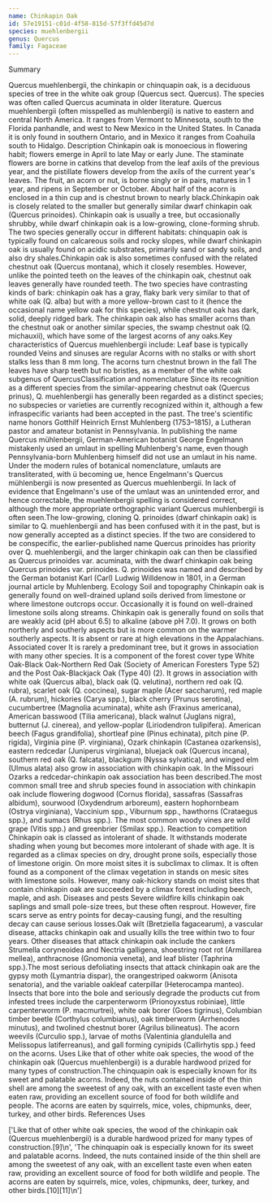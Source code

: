 ```yaml
---
name: Chinkapin Oak
id: 57e19151-c01d-4f58-815d-57f3ffd45d7d
species: muehlenbergii
genus: Quercus
family: Fagaceae
---
```

Summary



Quercus muehlenbergii, the chinkapin or chinquapin oak, is a deciduous species of tree in the white oak group (Quercus sect. Quercus). The species was often called Quercus acuminata in older literature. Quercus muehlenbergii (often misspelled as muhlenbergii) is native to eastern and central North America. It ranges from Vermont to Minnesota, south to the Florida panhandle, and west to New Mexico in the United States. In Canada it is only found in southern Ontario, and in Mexico it ranges from Coahuila south to Hidalgo.
Description
Chinkapin oak is monoecious in flowering habit; flowers emerge in April to late May or early June. The staminate flowers are borne in catkins that develop from the leaf axils of the previous year, and the pistillate flowers develop from the axils of the current year's leaves. The fruit, an acorn or nut, is borne singly or in pairs, matures in 1 year, and ripens in September or October. About half of the acorn is enclosed in a thin cup and is chestnut brown to nearly black.Chinkapin oak is closely related to the smaller but generally similar dwarf chinkapin oak (Quercus prinoides). Chinkapin oak is usually a tree, but occasionally shrubby, while dwarf chinkapin oak is a low-growing, clone-forming shrub. The two species generally occur in different habitats: chinquapin oak is typically found on calcareous soils and rocky slopes, while dwarf chinkapin oak is usually found on acidic substrates, primarily sand or sandy soils, and also dry shales.Chinkapin oak is also sometimes confused with the related chestnut oak (Quercus montana), which it closely resembles. However, unlike the pointed teeth on the leaves of the chinkapin oak, chestnut oak leaves generally have rounded teeth. The two species have contrasting kinds of bark: chinkapin oak has a gray, flaky bark very similar to that of white oak (Q. alba) but with a more yellow-brown cast to it (hence the occasional name yellow oak for this species), while chestnut oak has dark, solid, deeply ridged bark. The chinkapin oak also has smaller acorns than the chestnut oak or another similar species, the swamp chestnut oak (Q. michauxii), which have some of the largest acorns of any oaks.Key characteristics of Quercus muehlenbergii include:
Leaf base is typically rounded
Veins and sinuses are regular
Acorns with no stalks or with short stalks less than 8 mm long. The acorns turn chestnut brown in the fall
The leaves have sharp teeth but no bristles, as a member of the white oak subgenus of QuercusClassification and nomenclature
Since its recognition as a different species from the similar-appearing chestnut oak (Quercus prinus), Q. muehlenbergii has generally been regarded as a distinct species; no subspecies or varieties are currently recognized within it, although a few infraspecific variants had been accepted in the past.
The tree's scientific name honors Gotthilf Heinrich Ernst Muhlenberg (1753–1815), a Lutheran pastor and amateur botanist in Pennsylvania. In publishing the name Quercus mühlenbergii, German-American botanist George Engelmann mistakenly used an umlaut in spelling Muhlenberg's name, even though Pennsylvania-born Muhlenberg himself did not use an umlaut in his name. Under the modern rules of botanical nomenclature, umlauts are transliterated, with ü becoming ue, hence Engelmann's Quercus mühlenbergii is now presented as Quercus muehlenbergii. In lack of evidence that Engelmann's use of the umlaut was an unintended error, and hence correctable, the muehlenbergii spelling is considered correct, although the more appropriate orthographic variant Quercus muhlenbergii is often seen.The low-growing, cloning Q. prinoides (dwarf chinkapin oak) is similar to Q. muehlenbergii and has been confused with it in the past, but is now generally accepted as a distinct species. If the two are considered to be conspecific, the earlier-published name Quercus prinoides has priority over Q. muehlenbergii, and the larger chinkapin oak can then be classified as Quercus prinoides var. acuminata, with the dwarf chinkapin oak being Quercus prinoides var. prinoides. Q. prinoides was named and described by the German botanist Karl (Carl) Ludwig Willdenow in 1801, in a German journal article by Muhlenberg.
Ecology
Soil and topography
Chinkapin oak is generally found on well-drained upland soils derived from limestone or where limestone outcrops occur. Occasionally it is found on well-drained limestone soils along streams. Chinkapin oak is generally found on soils that are weakly acid (pH about 6.5) to alkaline (above pH 7.0). It grows on both northerly and southerly aspects but is more common on the warmer southerly aspects. It is absent or rare at high elevations in the Appalachians.
Associated cover
It is rarely a predominant tree, but it grows in association with many other species. It is a component of the forest cover type White Oak-Black Oak-Northern Red Oak (Society of American Foresters Type 52) and the Post Oak-Blackjack Oak (Type 40) (2).
It grows in association with white oak (Quercus alba), black oak (Q. velutina), northern red oak (Q. rubra), scarlet oak (Q. coccinea), sugar maple (Acer saccharum), red maple (A. rubrum), hickories (Carya spp.), black cherry (Prunus serotina), cucumbertree (Magnolia acuminata), white ash (Fraxinus americana), American basswood (Tilia americana), black walnut (Juglans nigra), butternut (J. cinerea), and yellow-poplar (Liriodendron tulipifera). American beech (Fagus grandifolia), shortleaf pine (Pinus echinata), pitch pine (P. rigida), Virginia pine (P. virginiana), Ozark chinkapin (Castanea ozarkensis), eastern redcedar (Juniperus virginiana), bluejack oak (Quercus incana), southern red oak (Q. falcata), blackgum (Nyssa sylvatica), and winged elm (Ulmus alata) also grow in association with chinkapin oak. In the Missouri Ozarks a redcedar-chinkapin oak association has been described.The most common small tree and shrub species found in association with chinkapin oak include flowering dogwood (Cornus florida), sassafras (Sassafras albidum), sourwood (Oxydendrum arboreum), eastern hophornbeam (Ostrya virginiana), Vaccinium spp., Viburnum spp., hawthorns (Crataegus spp.), and sumacs (Rhus spp.). The most common woody vines are wild grape (Vitis spp.) and greenbrier (Smilax spp.).
Reaction to competition
Chinkapin oak is classed as intolerant of shade. It withstands moderate shading when young but becomes more intolerant of shade with age. It is regarded as a climax species on dry, drought prone soils, especially those of limestone origin. On more moist sites it is subclimax to climax. It is often found as a component of the climax vegetation in stands on mesic sites with limestone soils. However, many oak-hickory stands on moist sites that contain chinkapin oak are succeeded by a climax forest including beech, maple, and ash.
Diseases and pests
Severe wildfire kills chinkapin oak saplings and small pole-size trees, but these often resprout. However, fire scars serve as entry points for decay-causing fungi, and the resulting decay can cause serious losses.Oak wilt (Bretziella fagacearum), a vascular disease, attacks chinkapin oak and usually kills the tree within two to four years. Other diseases that attack chinkapin oak include the cankers Strumella coryneoidea and Nectria galligena, shoestring root rot (Armillarea mellea), anthracnose (Gnomonia veneta), and leaf blister (Taphrina spp.).The most serious defoliating insects that attack chinkapin oak are the gypsy moth (Lymantria dispar), the orangestriped oakworm (Anisota senatoria), and the variable oakleaf caterpillar (Heterocampa manteo). Insects that bore into the bole and seriously degrade the products cut from infested trees include the carpenterworm (Prionoyxstus robiniae), little carpenterworm (P. macmurtrei), white oak borer (Goes tigrinus), Columbian timber beetle (Corthylus columbianus), oak timberworm (Arrhenodes minutus), and twolined chestnut borer (Agrilus bilineatus). The acorn weevils (Curculio spp.), larvae of moths (Valentinia glandulella and Melissopus latiferreanus), and gall forming cynipids (Callirhytis spp.) feed on the acorns.
Uses
Like that of other white oak species, the wood of the chinkapin oak (Quercus muehlenbergii) is a durable hardwood prized for many types of construction.The chinquapin oak is especially known for its sweet and palatable acorns. Indeed, the nuts contained inside of the thin shell are among the sweetest of any oak, with an excellent taste even when eaten raw, providing an excellent source of food for both wildlife and people. The acorns are eaten by squirrels, mice, voles, chipmunks, deer, turkey, and other birds.
References
Uses

['Like that of other white oak species, the wood of the chinkapin oak (Quercus muehlenbergii) is a durable hardwood prized for many types of construction.[9]\n', 'The chinquapin oak is especially known for its sweet and palatable acorns. Indeed, the nuts contained inside of the thin shell are among the sweetest of any oak, with an excellent taste even when eaten raw, providing an excellent source of food for both wildlife and people. The acorns are eaten by squirrels, mice, voles, chipmunks, deer, turkey, and other birds.[10][11]\n']
